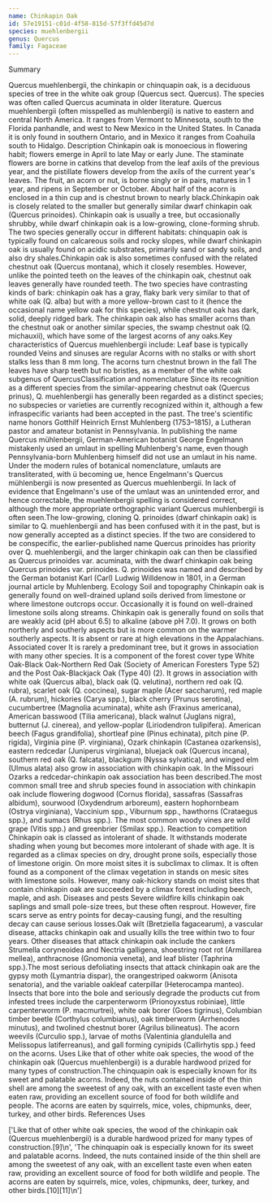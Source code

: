 ```yaml
---
name: Chinkapin Oak
id: 57e19151-c01d-4f58-815d-57f3ffd45d7d
species: muehlenbergii
genus: Quercus
family: Fagaceae
---
```

Summary



Quercus muehlenbergii, the chinkapin or chinquapin oak, is a deciduous species of tree in the white oak group (Quercus sect. Quercus). The species was often called Quercus acuminata in older literature. Quercus muehlenbergii (often misspelled as muhlenbergii) is native to eastern and central North America. It ranges from Vermont to Minnesota, south to the Florida panhandle, and west to New Mexico in the United States. In Canada it is only found in southern Ontario, and in Mexico it ranges from Coahuila south to Hidalgo.
Description
Chinkapin oak is monoecious in flowering habit; flowers emerge in April to late May or early June. The staminate flowers are borne in catkins that develop from the leaf axils of the previous year, and the pistillate flowers develop from the axils of the current year's leaves. The fruit, an acorn or nut, is borne singly or in pairs, matures in 1 year, and ripens in September or October. About half of the acorn is enclosed in a thin cup and is chestnut brown to nearly black.Chinkapin oak is closely related to the smaller but generally similar dwarf chinkapin oak (Quercus prinoides). Chinkapin oak is usually a tree, but occasionally shrubby, while dwarf chinkapin oak is a low-growing, clone-forming shrub. The two species generally occur in different habitats: chinquapin oak is typically found on calcareous soils and rocky slopes, while dwarf chinkapin oak is usually found on acidic substrates, primarily sand or sandy soils, and also dry shales.Chinkapin oak is also sometimes confused with the related chestnut oak (Quercus montana), which it closely resembles. However, unlike the pointed teeth on the leaves of the chinkapin oak, chestnut oak leaves generally have rounded teeth. The two species have contrasting kinds of bark: chinkapin oak has a gray, flaky bark very similar to that of white oak (Q. alba) but with a more yellow-brown cast to it (hence the occasional name yellow oak for this species), while chestnut oak has dark, solid, deeply ridged bark. The chinkapin oak also has smaller acorns than the chestnut oak or another similar species, the swamp chestnut oak (Q. michauxii), which have some of the largest acorns of any oaks.Key characteristics of Quercus muehlenbergii include:
Leaf base is typically rounded
Veins and sinuses are regular
Acorns with no stalks or with short stalks less than 8 mm long. The acorns turn chestnut brown in the fall
The leaves have sharp teeth but no bristles, as a member of the white oak subgenus of QuercusClassification and nomenclature
Since its recognition as a different species from the similar-appearing chestnut oak (Quercus prinus), Q. muehlenbergii has generally been regarded as a distinct species; no subspecies or varieties are currently recognized within it, although a few infraspecific variants had been accepted in the past.
The tree's scientific name honors Gotthilf Heinrich Ernst Muhlenberg (1753–1815), a Lutheran pastor and amateur botanist in Pennsylvania. In publishing the name Quercus mühlenbergii, German-American botanist George Engelmann mistakenly used an umlaut in spelling Muhlenberg's name, even though Pennsylvania-born Muhlenberg himself did not use an umlaut in his name. Under the modern rules of botanical nomenclature, umlauts are transliterated, with ü becoming ue, hence Engelmann's Quercus mühlenbergii is now presented as Quercus muehlenbergii. In lack of evidence that Engelmann's use of the umlaut was an unintended error, and hence correctable, the muehlenbergii spelling is considered correct, although the more appropriate orthographic variant Quercus muhlenbergii is often seen.The low-growing, cloning Q. prinoides (dwarf chinkapin oak) is similar to Q. muehlenbergii and has been confused with it in the past, but is now generally accepted as a distinct species. If the two are considered to be conspecific, the earlier-published name Quercus prinoides has priority over Q. muehlenbergii, and the larger chinkapin oak can then be classified as Quercus prinoides var. acuminata, with the dwarf chinkapin oak being Quercus prinoides var. prinoides. Q. prinoides was named and described by the German botanist Karl (Carl) Ludwig Willdenow in 1801, in a German journal article by Muhlenberg.
Ecology
Soil and topography
Chinkapin oak is generally found on well-drained upland soils derived from limestone or where limestone outcrops occur. Occasionally it is found on well-drained limestone soils along streams. Chinkapin oak is generally found on soils that are weakly acid (pH about 6.5) to alkaline (above pH 7.0). It grows on both northerly and southerly aspects but is more common on the warmer southerly aspects. It is absent or rare at high elevations in the Appalachians.
Associated cover
It is rarely a predominant tree, but it grows in association with many other species. It is a component of the forest cover type White Oak-Black Oak-Northern Red Oak (Society of American Foresters Type 52) and the Post Oak-Blackjack Oak (Type 40) (2).
It grows in association with white oak (Quercus alba), black oak (Q. velutina), northern red oak (Q. rubra), scarlet oak (Q. coccinea), sugar maple (Acer saccharum), red maple (A. rubrum), hickories (Carya spp.), black cherry (Prunus serotina), cucumbertree (Magnolia acuminata), white ash (Fraxinus americana), American basswood (Tilia americana), black walnut (Juglans nigra), butternut (J. cinerea), and yellow-poplar (Liriodendron tulipifera). American beech (Fagus grandifolia), shortleaf pine (Pinus echinata), pitch pine (P. rigida), Virginia pine (P. virginiana), Ozark chinkapin (Castanea ozarkensis), eastern redcedar (Juniperus virginiana), bluejack oak (Quercus incana), southern red oak (Q. falcata), blackgum (Nyssa sylvatica), and winged elm (Ulmus alata) also grow in association with chinkapin oak. In the Missouri Ozarks a redcedar-chinkapin oak association has been described.The most common small tree and shrub species found in association with chinkapin oak include flowering dogwood (Cornus florida), sassafras (Sassafras albidum), sourwood (Oxydendrum arboreum), eastern hophornbeam (Ostrya virginiana), Vaccinium spp., Viburnum spp., hawthorns (Crataegus spp.), and sumacs (Rhus spp.). The most common woody vines are wild grape (Vitis spp.) and greenbrier (Smilax spp.).
Reaction to competition
Chinkapin oak is classed as intolerant of shade. It withstands moderate shading when young but becomes more intolerant of shade with age. It is regarded as a climax species on dry, drought prone soils, especially those of limestone origin. On more moist sites it is subclimax to climax. It is often found as a component of the climax vegetation in stands on mesic sites with limestone soils. However, many oak-hickory stands on moist sites that contain chinkapin oak are succeeded by a climax forest including beech, maple, and ash.
Diseases and pests
Severe wildfire kills chinkapin oak saplings and small pole-size trees, but these often resprout. However, fire scars serve as entry points for decay-causing fungi, and the resulting decay can cause serious losses.Oak wilt (Bretziella fagacearum), a vascular disease, attacks chinkapin oak and usually kills the tree within two to four years. Other diseases that attack chinkapin oak include the cankers Strumella coryneoidea and Nectria galligena, shoestring root rot (Armillarea mellea), anthracnose (Gnomonia veneta), and leaf blister (Taphrina spp.).The most serious defoliating insects that attack chinkapin oak are the gypsy moth (Lymantria dispar), the orangestriped oakworm (Anisota senatoria), and the variable oakleaf caterpillar (Heterocampa manteo). Insects that bore into the bole and seriously degrade the products cut from infested trees include the carpenterworm (Prionoyxstus robiniae), little carpenterworm (P. macmurtrei), white oak borer (Goes tigrinus), Columbian timber beetle (Corthylus columbianus), oak timberworm (Arrhenodes minutus), and twolined chestnut borer (Agrilus bilineatus). The acorn weevils (Curculio spp.), larvae of moths (Valentinia glandulella and Melissopus latiferreanus), and gall forming cynipids (Callirhytis spp.) feed on the acorns.
Uses
Like that of other white oak species, the wood of the chinkapin oak (Quercus muehlenbergii) is a durable hardwood prized for many types of construction.The chinquapin oak is especially known for its sweet and palatable acorns. Indeed, the nuts contained inside of the thin shell are among the sweetest of any oak, with an excellent taste even when eaten raw, providing an excellent source of food for both wildlife and people. The acorns are eaten by squirrels, mice, voles, chipmunks, deer, turkey, and other birds.
References
Uses

['Like that of other white oak species, the wood of the chinkapin oak (Quercus muehlenbergii) is a durable hardwood prized for many types of construction.[9]\n', 'The chinquapin oak is especially known for its sweet and palatable acorns. Indeed, the nuts contained inside of the thin shell are among the sweetest of any oak, with an excellent taste even when eaten raw, providing an excellent source of food for both wildlife and people. The acorns are eaten by squirrels, mice, voles, chipmunks, deer, turkey, and other birds.[10][11]\n']
